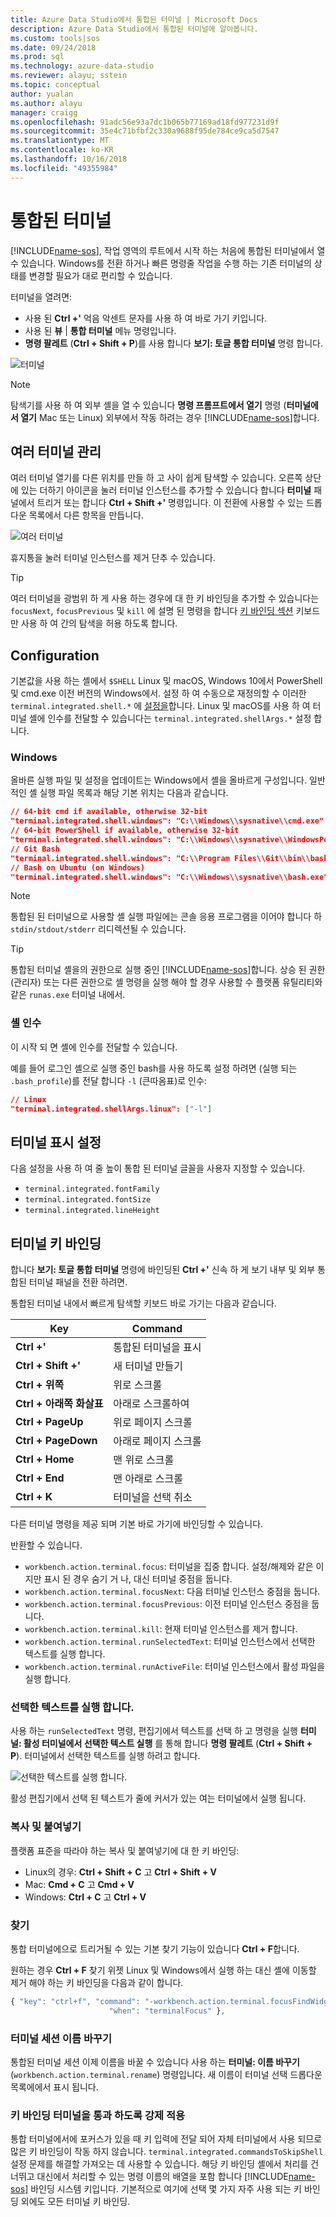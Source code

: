 ```yaml
---
title: Azure Data Studio에서 통합된 터미널 | Microsoft Docs
description: Azure Data Studio에서 통합된 터미널에 알아봅니다.
ms.custom: tools|sos
ms.date: 09/24/2018
ms.prod: sql
ms.technology: azure-data-studio
ms.reviewer: alayu; sstein
ms.topic: conceptual
author: yualan
ms.author: alayu
manager: craigg
ms.openlocfilehash: 91adc56e93a7dc1b065b77169ad18fd977231d9f
ms.sourcegitcommit: 35e4c71bfbf2c330a9688f95de784ce9ca5d7547
ms.translationtype: MT
ms.contentlocale: ko-KR
ms.lasthandoff: 10/16/2018
ms.locfileid: "49355984"
---
```

# <a name="integrated-terminal"></a>통합된 터미널

[!INCLUDE[name-sos](../includes/name-sos-short.md)], 작업 영역의 루트에서 시작 하는 처음에 통합된 터미널에서 열 수 있습니다. Windows를 전환 하거나 빠른 명령줄 작업을 수행 하는 기존 터미널의 상태를 변경할 필요가 대로 편리할 수 있습니다.

터미널을 열려면:

* 사용 된 **Ctrl +'** 억음 악센트 문자를 사용 하 여 바로 가기 키입니다.
* 사용 된 **뷰** | **통합 터미널** 메뉴 명령입니다.
* **명령 팔레트** (**Ctrl + Shift + P**)를 사용 합니다 **보기: 토글 통합 터미널** 명령 합니다.

![터미널](media/integrated-terminal/terminal-screen.png)

> [!NOTE]
> 탐색기를 사용 하 여 외부 셸을 열 수 있습니다 **명령 프롬프트에서 열기** 명령 (**터미널에서 열기** Mac 또는 Linux) 외부에서 작동 하려는 경우 [!INCLUDE[name-sos](../includes/name-sos-short.md)]합니다.

## <a name="managing-multiple-terminals"></a>여러 터미널 관리

여러 터미널 열기를 다른 위치를 만들 하 고 사이 쉽게 탐색할 수 있습니다. 오른쪽 상단에 있는 더하기 아이콘을 눌러 터미널 인스턴스를 추가할 수 있습니다 합니다 **터미널** 패널에서 트리거 또는 합니다 **Ctrl + Shift +'** 명령입니다. 이 전환에 사용할 수 있는 드롭다운 목록에서 다른 항목을 만듭니다.

![여러 터미널](media/integrated-terminal/terminal-multiple-instances.png)

휴지통을 눌러 터미널 인스턴스를 제거 단추 수 있습니다.

> [!TIP]
> 여러 터미널을 광범위 하 게 사용 하는 경우에 대 한 키 바인딩을 추가할 수 있습니다는 `focusNext`, `focusPrevious` 및 `kill` 에 설명 된 명령을 합니다 [키 바인딩 섹션](#key-bindings) 키보드만 사용 하 여 간의 탐색을 허용 하도록 합니다.

## <a name="configuration"></a>Configuration

기본값을 사용 하는 셸에서 `$SHELL` Linux 및 macOS, Windows 10에서 PowerShell 및 cmd.exe 이전 버전의 Windows에서. 설정 하 여 수동으로 재정의할 수 이러한 `terminal.integrated.shell.*` 에 [설정을](settings.md)합니다. Linux 및 macOS를 사용 하 여 터미널 셸에 인수를 전달할 수 있습니다는 `terminal.integrated.shellArgs.*` 설정 합니다.

### <a name="windows"></a>Windows

올바른 실행 파일 및 설정을 업데이트는 Windows에서 셸을 올바르게 구성입니다. 일반적인 셸 실행 파일 목록과 해당 기본 위치는 다음과 같습니다.

```json
// 64-bit cmd if available, otherwise 32-bit
"terminal.integrated.shell.windows": "C:\\Windows\\sysnative\\cmd.exe"
// 64-bit PowerShell if available, otherwise 32-bit
"terminal.integrated.shell.windows": "C:\\Windows\\sysnative\\WindowsPowerShell\\v1.0\\powershell.exe"
// Git Bash
"terminal.integrated.shell.windows": "C:\\Program Files\\Git\\bin\\bash.exe"
// Bash on Ubuntu (on Windows)
"terminal.integrated.shell.windows": "C:\\Windows\\sysnative\\bash.exe"
```

> [!NOTE]
> 통합된 된 터미널으로 사용할 셸 실행 파일에는 콘솔 응용 프로그램을 이어야 합니다 하 `stdin/stdout/stderr` 리디렉션될 수 있습니다.

> [!TIP]
> 통합된 터미널 셸을의 권한으로 실행 중인 [!INCLUDE[name-sos](../includes/name-sos-short.md)]합니다. 상승 된 권한 (관리자) 또는 다른 권한으로 셸 명령을 실행 해야 할 경우 사용할 수 플랫폼 유틸리티와 같은 `runas.exe` 터미널 내에서.

### <a name="shell-arguments"></a>셸 인수

이 시작 되 면 셸에 인수를 전달할 수 있습니다.

예를 들어 로그인 셸으로 실행 중인 bash를 사용 하도록 설정 하려면 (실행 되는 `.bash_profile`)를 전달 합니다 `-l` (큰따옴표)로 인수:

```json
// Linux
"terminal.integrated.shellArgs.linux": ["-l"]
```

## <a name="terminal-display-settings"></a>터미널 표시 설정

다음 설정을 사용 하 여 줄 높이 통합 된 터미널 글꼴을 사용자 지정할 수 있습니다.

* `terminal.integrated.fontFamily`
* `terminal.integrated.fontSize`
* `terminal.integrated.lineHeight`

## <a id="key-bindings"></a>터미널 키 바인딩

합니다 **보기: 토글 통합 터미널** 명령에 바인딩된 **Ctrl +'** 신속 하 게 보기 내부 및 외부 통합된 터미널 패널을 전환 하려면.

통합된 터미널 내에서 빠르게 탐색할 키보드 바로 가기는 다음과 같습니다.

Key|Command
---|---
**Ctrl +'**|통합된 터미널을 표시
**Ctrl + Shift +'**|새 터미널 만들기
**Ctrl + 위쪽**|위로 스크롤
**Ctrl + 아래쪽 화살표**|아래로 스크롤하여
**Ctrl + PageUp**|위로 페이지 스크롤
**Ctrl + PageDown**|아래로 페이지 스크롤
**Ctrl + Home**|맨 위로 스크롤
**Ctrl + End**|맨 아래로 스크롤
**Ctrl + K**|터미널을 선택 취소

다른 터미널 명령을 제공 되며 기본 바로 가기에 바인딩할 수 있습니다.

반환할 수 있습니다.

* `workbench.action.terminal.focus`: 터미널을 집중 합니다. 설정/해제와 같은 이지만 표시 된 경우 숨기 거 나, 대신 터미널 중점을 둡니다.
* `workbench.action.terminal.focusNext`: 다음 터미널 인스턴스 중점을 둡니다.
* `workbench.action.terminal.focusPrevious`: 이전 터미널 인스턴스 중점을 둡니다.
* `workbench.action.terminal.kill`: 현재 터미널 인스턴스를 제거 합니다.
* `workbench.action.terminal.runSelectedText`: 터미널 인스턴스에서 선택한 텍스트를 실행 합니다.
* `workbench.action.terminal.runActiveFile`: 터미널 인스턴스에서 활성 파일을 실행 합니다.

### <a name="run-selected-text"></a>선택한 텍스트를 실행 합니다.

사용 하는 `runSelectedText` 명령, 편집기에서 텍스트를 선택 하 고 명령을 실행 **터미널: 활성 터미널에서 선택한 텍스트 실행** 를 통해 합니다 **명령 팔레트** (**Ctrl + Shift + P**). 터미널에서 선택한 텍스트를 실행 하려고 합니다.

![선택한 텍스트를 실행 합니다.](media/integrated-terminal/terminal_run_selected.png)

활성 편집기에서 선택 된 텍스트가 줄에 커서가 있는 여는 터미널에서 실행 됩니다.

### <a name="copy--paste"></a>복사 및 붙여넣기

플랫폼 표준을 따라야 하는 복사 및 붙여넣기에 대 한 키 바인딩:

* Linux의 경우: **Ctrl + Shift + C** 고 **Ctrl + Shift + V**
* Mac: **Cmd + C** 고 **Cmd + V**
* Windows: **Ctrl + C** 고 **Ctrl + V**

### <a name="find"></a>찾기

통합 터미널에으로 트리거될 수 있는 기본 찾기 기능이 있습니다 **Ctrl + F**합니다.

원하는 경우 **Ctrl + F** 찾기 위젯 Linux 및 Windows에서 실행 하는 대신 셸에 이동할 제거 해야 하는 키 바인딩을 다음과 같이 합니다.

```js
{ "key": "ctrl+f", "command": "-workbench.action.terminal.focusFindWidget",
                      "when": "terminalFocus" },
```

### <a name="rename-terminal-sessions"></a>터미널 세션 이름 바꾸기

통합된 터미널 세션 이제 이름을 바꿀 수 있습니다 사용 하는 **터미널: 이름 바꾸기** (`workbench.action.terminal.rename`) 명령입니다. 새 이름이 터미널 선택 드롭다운 목록에에서 표시 됩니다.

### <a name="forcing-key-bindings-to-pass-through-the-terminal"></a>키 바인딩 터미널을 통과 하도록 강제 적용

통합 터미널에서에 포커스가 있을 때 키 입력에 전달 되어 자체 터미널에서 사용 되므로 많은 키 바인딩이 작동 하지 않습니다. `terminal.integrated.commandsToSkipShell` 설정 문제를 해결할 가져오는 데 사용할 수 있습니다. 해당 키 바인딩 셸에서 처리를 건너뛰고 대신에서 처리할 수 있는 명령 이름의 배열을 포함 합니다 [!INCLUDE[name-sos](../includes/name-sos-short.md)] 바인딩 시스템 키입니다. 기본적으로 여기에 선택 몇 가지 자주 사용 되는 키 바인딩 외에도 모든 터미널 키 바인딩.

